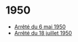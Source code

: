 # 1950

- [Arrêté du 6 mai 1950](arrete-du-6-mai-1950)
- [Arrêté du 18 juillet 1950](arrete-du-18-juillet-1950)
